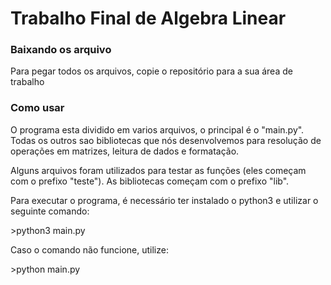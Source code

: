 <H1> Trabalho Final de Algebra Linear </H1>

<h3> Baixando os arquivo </h3>
<p> Para pegar todos os arquivos, copie o repositório para a sua área de trabalho </p>
<h3> Como usar </h3>
<p> O programa esta dividido em varios arquivos, o principal é o "main.py". Todas os outros sao bibliotecas que nós desenvolvemos para resolução de operações em matrizes, leitura de dados e formatação. </p>
<p> Alguns arquivos foram utilizados para testar as funções (eles começam com o prefixo "teste"). As bibliotecas começam com o prefixo "lib". </p>
<p> Para executar o programa, é necessário ter instalado o python3 e utilizar o seguinte comando: </p>
>python3 main.py
<p> Caso o comando não funcione, utilize: </p>
>python main.py
